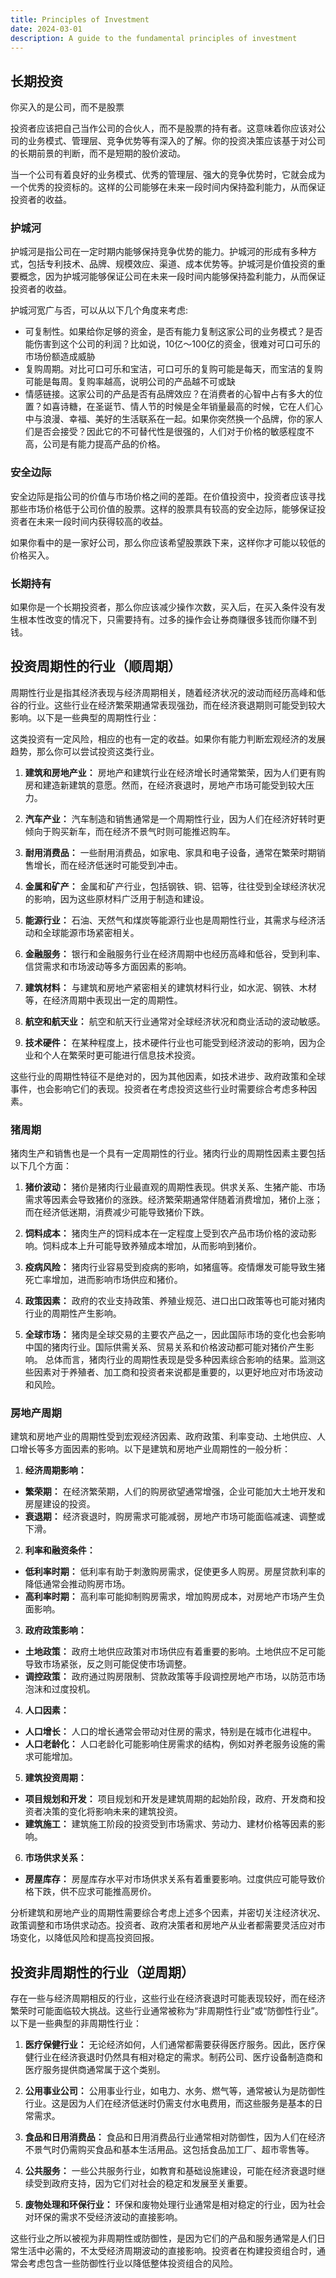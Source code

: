 ```yaml
---
title: Principles of Investment
date: 2024-03-01
description: A guide to the fundamental principles of investment
---
```


## 长期投资 

你买入的是公司，而不是股票

投资者应该把自己当作公司的合伙人，而不是股票的持有者。这意味着你应该对公司的业务模式、管理层、竞争优势等有深入的了解。你的投资决策应该基于对公司的长期前景的判断，而不是短期的股价波动。

当一个公司有着良好的业务模式、优秀的管理层、强大的竞争优势时，它就会成为一个优秀的投资标的。这样的公司能够在未来一段时间内保持盈利能力，从而保证投资者的收益。

### 护城河

护城河是指公司在一定时期内能够保持竞争优势的能力。护城河的形成有多种方式，包括专利技术、品牌、规模效应、渠道、成本优势等。护城河是价值投资的重要概念，因为护城河能够保证公司在未来一段时间内能够保持盈利能力，从而保证投资者的收益。

护城河宽广与否，可以从以下几个角度来考虑:
- 可复制性。如果给你足够的资金，是否有能力复制这家公司的业务模式？是否能伤害到这个公司的利润？比如说，10亿～100亿的资金，很难对可口可乐的市场份额造成威胁
- 复购周期。对比可口可乐和宝洁，可口可乐的复购可能是每天，而宝洁的复购可能是每周。复购率越高，说明公司的产品越不可或缺
- 情感链接。这家公司的产品是否有品牌效应？在消费者的心智中占有多大的位置？如喜诗糖，在圣诞节、情人节的时候是全年销量最高的时候，它在人们心中与浪漫、幸福、美好的生活联系在一起。如果你突然换一个品牌，你的家人们是否会接受？因此它的不可替代性是很强的，人们对于价格的敏感程度不高，公司是有能力提高产品的价格。

### 安全边际

安全边际是指公司的价值与市场价格之间的差距。在价值投资中，投资者应该寻找那些市场价格低于公司价值的股票。这样的股票具有较高的安全边际，能够保证投资者在未来一段时间内获得较高的收益。

如果你看中的是一家好公司，那么你应该希望股票跌下来，这样你才可能以较低的价格买入。

### 长期持有

如果你是一个长期投资者，那么你应该减少操作次数，买入后，在买入条件没有发生根本性改变的情况下，只需要持有。过多的操作会让券商赚很多钱而你赚不到钱。

## 投资周期性的行业（顺周期）

周期性行业是指其经济表现与经济周期相关，随着经济状况的波动而经历高峰和低谷的行业。这些行业在经济繁荣期通常表现强劲，而在经济衰退期则可能受到较大影响。以下是一些典型的周期性行业：

这类投资有一定风险，相应的也有一定的收益。如果你有能力判断宏观经济的发展趋势，那么你可以尝试投资这类行业。

1. **建筑和房地产业：** 房地产和建筑行业在经济增长时通常繁荣，因为人们更有购房和建造新建筑的意愿。然而，在经济衰退时，房地产市场可能受到较大压力。

2. **汽车产业：** 汽车制造和销售通常是一个周期性行业，因为人们在经济好转时更倾向于购买新车，而在经济不景气时则可能推迟购车。

3. **耐用消费品：** 一些耐用消费品，如家电、家具和电子设备，通常在繁荣时期销售增长，而在经济低迷时可能受到冲击。

4. **金属和矿产：** 金属和矿产行业，包括钢铁、铜、铝等，往往受到全球经济状况的影响，因为这些原材料广泛用于制造和建设。

5. **能源行业：** 石油、天然气和煤炭等能源行业也是周期性行业，其需求与经济活动和全球能源市场紧密相关。

6. **金融服务：** 银行和金融服务行业在经济周期中也经历高峰和低谷，受到利率、信贷需求和市场波动等多方面因素的影响。

7. **建筑材料：** 与建筑和房地产紧密相关的建筑材料行业，如水泥、钢铁、木材等，在经济周期中表现出一定的周期性。

8. **航空和航天业：** 航空和航天行业通常对全球经济状况和商业活动的波动敏感。

9. **技术硬件：** 在某种程度上，技术硬件行业也可能受到经济波动的影响，因为企业和个人在繁荣时更可能进行信息技术投资。

这些行业的周期性特征不是绝对的，因为其他因素，如技术进步、政府政策和全球事件，也会影响它们的表现。投资者在考虑投资这些行业时需要综合考虑多种因素。

### 猪周期

猪肉生产和销售也是一个具有一定周期性的行业。猪肉行业的周期性因素主要包括以下几个方面：

1. **猪价波动：** 猪价是猪肉行业最直观的周期性表现。供求关系、生猪产能、市场需求等因素会导致猪价的涨跌。经济繁荣期通常伴随着消费增加，猪价上涨；而在经济低迷期，消费减少可能导致猪价下跌。

2. **饲料成本：** 猪肉生产的饲料成本在一定程度上受到农产品市场价格的波动影响。饲料成本上升可能导致养殖成本增加，从而影响到猪价。

3. **疫病风险：** 猪肉行业容易受到疫病的影响，如猪瘟等。疫情爆发可能导致生猪死亡率增加，进而影响市场供应和猪价。

4. **政策因素：** 政府的农业支持政策、养殖业规范、进口出口政策等也可能对猪肉行业的周期性产生影响。

5. **全球市场：** 猪肉是全球交易的主要农产品之一，因此国际市场的变化也会影响中国的猪肉行业。国际供需关系、贸易关系和价格波动都可能对猪价产生影响。
总体而言，猪肉行业的周期性表现是受多种因素综合影响的结果。监测这些因素对于养殖者、加工商和投资者来说都是重要的，以更好地应对市场波动和风险。

### 房地产周期

建筑和房地产业的周期性受到宏观经济因素、政府政策、利率变动、土地供应、人口增长等多方面因素的影响。以下是建筑和房地产业周期性的一般分析：

1. **经济周期影响：**
  - **繁荣期：** 在经济繁荣期，人们的购房欲望通常增强，企业可能加大土地开发和房屋建设的投资。
  - **衰退期：** 经济衰退时，购房需求可能减弱，房地产市场可能面临减速、调整或下滑。

2. **利率和融资条件：**
  - **低利率时期：** 低利率有助于刺激购房需求，促使更多人购房。房屋贷款利率的降低通常会推动购房市场。
  - **高利率时期：** 高利率可能抑制购房需求，增加购房成本，对房地产市场产生负面影响。

3. **政府政策影响：**
  - **土地政策：** 政府土地供应政策对市场供应有着重要的影响。土地供应不足可能导致市场紧张，反之则可能促使市场调整。
  - **调控政策：** 政府通过购房限制、贷款政策等手段调控房地产市场，以防范市场泡沫和过度投机。

4. **人口因素：**
  - **人口增长：** 人口的增长通常会带动对住房的需求，特别是在城市化进程中。
  - **人口老龄化：** 人口老龄化可能影响住房需求的结构，例如对养老服务设施的需求可能增加。

5. **建筑投资周期：**
  - **项目规划和开发：** 项目规划和开发是建筑周期的起始阶段，政府、开发商和投资者决策的变化将影响未来的建筑投资。
  - **建筑施工：** 建筑施工阶段的投资受到市场需求、劳动力、建材价格等因素的影响。

6. **市场供求关系：**
  - **房屋库存：** 房屋库存水平对市场供求关系有着重要影响。过度供应可能导致价格下跌，供不应求可能推高房价。

分析建筑和房地产业的周期性需要综合考虑上述多个因素，并密切关注经济状况、政策调整和市场供求动态。投资者、政府决策者和房地产从业者都需要灵活应对市场变化，以降低风险和提高投资回报。

## 投资非周期性的行业（逆周期）

存在一些与经济周期相反的行业，这些行业在经济衰退时可能表现较好，而在经济繁荣时可能面临较大挑战。这些行业通常被称为“非周期性行业”或“防御性行业”。以下是一些典型的非周期性行业：

1. **医疗保健行业：** 无论经济如何，人们通常都需要获得医疗服务。因此，医疗保健行业在经济衰退时仍然具有相对稳定的需求。制药公司、医疗设备制造商和医疗服务提供商通常属于这个类别。

2. **公用事业公司：** 公用事业行业，如电力、水务、燃气等，通常被认为是防御性行业。这是因为人们在经济低迷时仍需支付水电费用，而这些服务是基本的日常需求。

3. **食品和日用消费品：** 食品和日用消费品行业通常相对防御性，因为人们在经济不景气时仍需购买食品和基本生活用品。这包括食品加工厂、超市零售等。

4. **公共服务：** 一些公共服务行业，如教育和基础设施建设，可能在经济衰退时继续受到政府支持，因为它们对社会的稳定和发展至关重要。

5. **废物处理和环保行业：** 环保和废物处理行业通常是相对稳定的行业，因为社会对环保的需求不受经济波动的直接影响。

这些行业之所以被视为非周期性或防御性，是因为它们的产品和服务通常是人们日常生活中必需的，不太受经济周期波动的直接影响。投资者在构建投资组合时，通常会考虑包含一些防御性行业以降低整体投资组合的风险。
